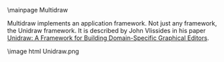 \mainpage Multidraw

Multidraw implements an application framework. Not just any framework, the Unidraw framework. It is described by John Vlissides in his paper [Unidraw: A Framework for Building Domain-Specific Graphical Editors](https://dl.acm.org/doi/pdf/10.1145/73660.73680).

\image html Unidraw.png
